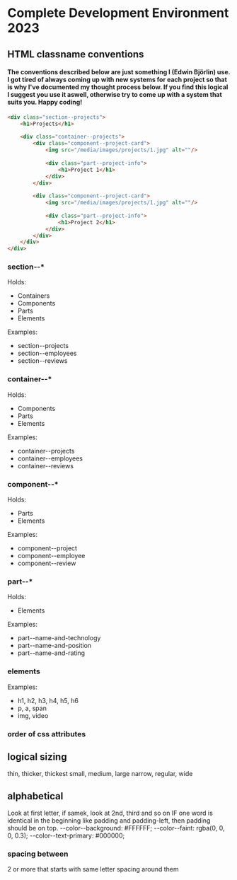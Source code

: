 # Complete Development Environment 2023

## HTML classname conventions

#### The conventions described below are just something I (Edwin Björlin) use. I got tired of always coming up with new systems for each project so that is why I've documented my thought process below. If you find this logical I suggest you use it aswell, otherwise try to come up with a system that suits you. Happy coding!
```HTML
<div class="section--projects">
    <h1>Projects</h1>
    
    <div class="container--projects">
        <div class="component--project-card">
            <img src="/media/images/projects/1.jpg" alt=""/>
            
            <div class="part--project-info">
                <h1>Project 1</h1>
            </div>
        </div>
        
        <div class="component--project-card">
            <img src="/media/images/projects/1.jpg" alt=""/>
            
            <div class="part--project-info">
                <h1>Project 2</h1>
            </div>
        </div>
    </div>
</div>
```

### section--*
Holds:
- Containers
- Components
- Parts
- Elements

Examples:
- section--projects
- section--employees
- section--reviews


### container--*
Holds:
- Components
- Parts
- Elements

Examples:
- container--projects
- container--employees
- container--reviews


### component--*
Holds:
- Parts
- Elements

Examples:
- component--project
- component--employee
- component--review


### part--*
Holds:
- Elements

Examples:
- part--name-and-technology
- part--name-and-position
- part--name-and-rating


### elements
Examples:
- h1, h2, h3, h4, h5, h6
- p, a, span
- img, video


### order of css attributes

## logical sizing
thin, thicker, thickest
small, medium, large
narrow, regular, wide

## alphabetical
Look at first letter, if samek, look at 2nd, third and so on
IF one word is identical in the beginning like padding and padding-left, then padding should be on top.
--color--background: #FFFFFF;
--color--faint: rgba(0, 0, 0, 0.3);
--color--text-primary: #000000;


### spacing between
2 or more that starts with same letter spacing around them
